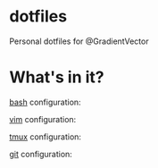 dotfiles
========

Personal dotfiles for @GradientVector 


What's in it?
=============

[bash](https://www.gnu.org/software/bash/manual/html_node/index.html) configuration:

[vim](http://www.vim.org/) configuration:

[tmux](http://robots.thoughtbot.com/a-tmux-crash-course) configuration:

[git](http://git-scm.com/) configuration:


